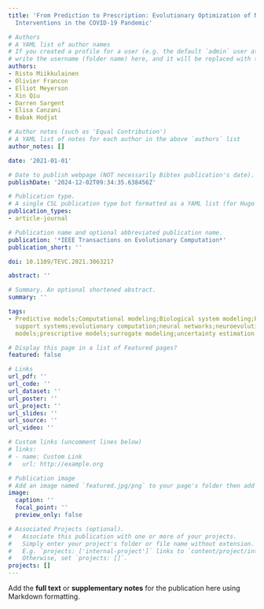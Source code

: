 ```yaml
---
title: 'From Prediction to Prescription: Evolutionary Optimization of Nonpharmaceutical
  Interventions in the COVID-19 Pandemic'

# Authors
# A YAML list of author names
# If you created a profile for a user (e.g. the default `admin` user at `content/authors/admin/`), 
# write the username (folder name) here, and it will be replaced with their full name and linked to their profile.
authors:
- Risto Miikkulainen
- Olivier Francon
- Elliot Meyerson
- Xin Qiu
- Darren Sargent
- Elisa Canzani
- Babak Hodjat

# Author notes (such as 'Equal Contribution')
# A YAML list of notes for each author in the above `authors` list
author_notes: []

date: '2021-01-01'

# Date to publish webpage (NOT necessarily Bibtex publication's date).
publishDate: '2024-12-02T09:34:35.638456Z'

# Publication type.
# A single CSL publication type but formatted as a YAML list (for Hugo requirements).
publication_types:
- article-journal

# Publication name and optional abbreviated publication name.
publication: '*IEEE Transactions on Evolutionary Computation*'
publication_short: ''

doi: 10.1109/TEVC.2021.3063217

abstract: ''

# Summary. An optional shortened abstract.
summary: ''

tags:
- Predictive models;Computational modeling;Biological system modeling;Pandemics;Diseases;Optimization;COVID-19;Decision
  support systems;evolutionary computation;neural networks;neuroevolution;predictive
  models;prescriptive models;surrogate modeling;uncertainty estimation

# Display this page in a list of Featured pages?
featured: false

# Links
url_pdf: ''
url_code: ''
url_dataset: ''
url_poster: ''
url_project: ''
url_slides: ''
url_source: ''
url_video: ''

# Custom links (uncomment lines below)
# links:
# - name: Custom Link
#   url: http://example.org

# Publication image
# Add an image named `featured.jpg/png` to your page's folder then add a caption below.
image:
  caption: ''
  focal_point: ''
  preview_only: false

# Associated Projects (optional).
#   Associate this publication with one or more of your projects.
#   Simply enter your project's folder or file name without extension.
#   E.g. `projects: ['internal-project']` links to `content/project/internal-project/index.md`.
#   Otherwise, set `projects: []`.
projects: []
---
```


Add the **full text** or **supplementary notes** for the publication here using Markdown formatting.
